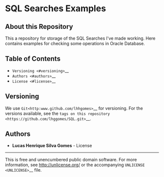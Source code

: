 SQL Searches Examples 
========================================

About this Repository
-----------------

This a repository for storage of the SQL Searches I've made working. 
Here contains examples for checking some operations in Oracle Database. 


Table of Contents
-----------------

-  `Versioning <#versioning>`__
-  `Authors <#authors>`__
-  `License <#license>`__


Versioning
----------

We use `Git<http:www.github.com/lhhgomes>`__ for versioning. For the
versions available, see the `tags on this
repository <https://github.com/lhggomes/SQL.git>`__.

Authors
-------

-  **Lucas Henrique Silva Gomes** -
License
-------

This is free and unencumbered public domain software. For more
information, see http://unlicense.org/ or the accompanying
`UNLICENSE <UNLICENSE>`__ file.


